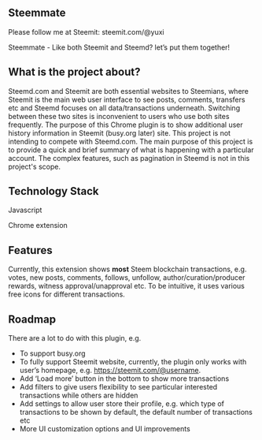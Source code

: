 ## Steemmate

Please follow me at Steemit: steemit.com/@yuxi

Steemmate - Like both Steemit and Steemd? let’s put them together!

## What is the project about?

Steemd.com and Steemit are both essential websites to Steemians, where Steemit is the main web user interface to see posts, comments, transfers etc and Steemd focuses on all data/transactions underneath. Switching between these two sites is inconvenient to users who use both sites frequently. The purpose of this Chrome plugin is to show additional user history information in Steemit (busy.org later) site. This project is not intending to compete with Steemd.com. The main purpose of this project is to provide a quick and brief summary of what is happening with a particular account. The complex features, such as pagination in Steemd is not in this project's scope.

## Technology Stack

Javascript

Chrome extension


## Features

Currently, this extension shows **most** Steem blockchain transactions, e.g. votes, new posts, comments, follows, unfollow, author/curation/producer rewards, witness approval/unapproval etc. To be intuitive, it uses various free icons for different transactions. 

## Roadmap

There are a lot to do with this plugin, e.g.

* To support busy.org
* To fully support Steemit website, currently, the plugin only works with user’s homepage, e.g. https://steemit.com/@username. 
* Add ‘Load more’ button in the bottom to show more transactions  
* Add filters to give users flexibility to see particular interested transactions while others are hidden
* Add settings to allow user store their profile, e.g. which type of transactions to be shown by default, the default number of transactions etc
* More UI customization options and UI improvements
